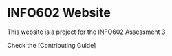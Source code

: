 # INFO602 Website

This website is a project for the INFO602 Assessment 3

Check the [Contributing Guide]

[contributing]: https://github.com/Block354/info602-website/blob/main/docs/CONTRIBUTING.md